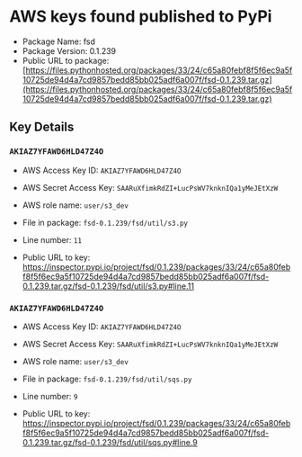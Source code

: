 # AWS keys found published to PyPi

* Package Name: fsd
* Package Version: 0.1.239
* Public URL to package: [https://files.pythonhosted.org/packages/33/24/c65a80febf8f5f6ec9a5f10725de94d4a7cd9857bedd85bb025adf6a007f/fsd-0.1.239.tar.gz](https://files.pythonhosted.org/packages/33/24/c65a80febf8f5f6ec9a5f10725de94d4a7cd9857bedd85bb025adf6a007f/fsd-0.1.239.tar.gz)

## Key Details

### `AKIAZ7YFAWD6HLD47Z4O`

* AWS Access Key ID: `AKIAZ7YFAWD6HLD47Z4O`
* AWS Secret Access Key: `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` 
* AWS role name: `user/s3_dev`
* File in package: `fsd-0.1.239/fsd/util/s3.py`
* Line number: `11`

* Public URL to key: https://inspector.pypi.io/project/fsd/0.1.239/packages/33/24/c65a80febf8f5f6ec9a5f10725de94d4a7cd9857bedd85bb025adf6a007f/fsd-0.1.239.tar.gz/fsd-0.1.239/fsd/util/s3.py#line.11



### `AKIAZ7YFAWD6HLD47Z4O`

* AWS Access Key ID: `AKIAZ7YFAWD6HLD47Z4O`
* AWS Secret Access Key: `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` 
* AWS role name: `user/s3_dev`
* File in package: `fsd-0.1.239/fsd/util/sqs.py`
* Line number: `9`

* Public URL to key: https://inspector.pypi.io/project/fsd/0.1.239/packages/33/24/c65a80febf8f5f6ec9a5f10725de94d4a7cd9857bedd85bb025adf6a007f/fsd-0.1.239.tar.gz/fsd-0.1.239/fsd/util/sqs.py#line.9


